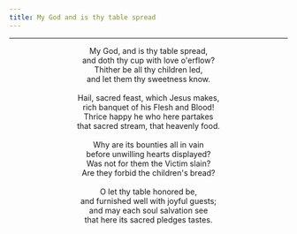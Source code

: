 ```yaml
---
title: My God and is thy table spread
---
```


---
<center>
My God, and is thy table spread,<br/>
and doth thy cup with love o'erflow?<br/>
Thither be all thy children led,<br/>
and let them thy sweetness know.<br/>
<br/>
Hail, sacred feast, which Jesus makes,<br/>
rich banquet of his Flesh and Blood!<br/>
Thrice happy he who here partakes<br/>
that sacred stream, that heavenly food.<br/>
<br/>
Why are its bounties all in vain<br/>
before unwilling hearts displayed?<br/>
Was not for them the Victim slain?<br/>
Are they forbid the children's bread?<br/>
<br/>
O let thy table honored be,<br/>
and furnished well with joyful guests;<br/>
and may each soul salvation see<br/>
that here its sacred pledges tastes.
</center>